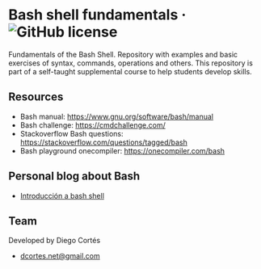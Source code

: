 # Bash shell fundamentals &middot; ![GitHub license](https://img.shields.io/badge/license-MIT-blue.svg)

Fundamentals of the Bash Shell. Repository with examples and basic exercises of syntax, commands, operations and others. This repository is part of a self-taught supplemental course to help students develop skills.

## Resources

- Bash manual: https://www.gnu.org/software/bash/manual
- Bash challenge: https://cmdchallenge.com/
- Stackoverflow Bash questions: https://stackoverflow.com/questions/tagged/bash
- Bash playground onecompiler: https://onecompiler.com/bash

## Personal blog about Bash

- [Introducción a bash shell](https://medium.com/@diego.coder/introducci%C3%B3n-a-bash-shell-48dd121713b9)

## Team

Developed by Diego Cortés

- dcortes.net@gmail.com
